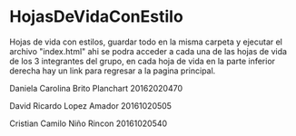 # HojasDeVidaConEstilo

Hojas de vida con estilos, guardar todo en la misma carpeta y ejecutar el archivo "index.html" ahi se podra acceder a cada una de las hojas de vida de los 3 integrantes del grupo, en cada hoja de vida en la parte inferior derecha hay un link para regresar a la pagina principal.

Daniela Carolina Brito Planchart 20162020470

David Ricardo Lopez Amador 20161020505

Cristian Camilo Niño Rincon 20161020540
